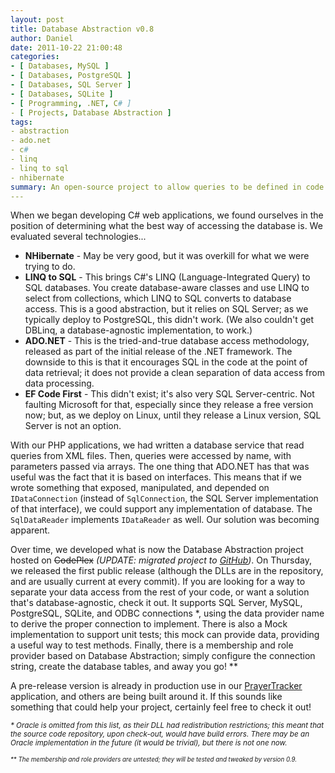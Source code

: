 ```yaml
---
layout: post
title: Database Abstraction v0.8
author: Daniel
date: 2011-10-22 21:00:48
categories:
- [ Databases, MySQL ]
- [ Databases, PostgreSQL ]
- [ Databases, SQL Server ]
- [ Databases, SQLite ]
- [ Programming, .NET, C# ]
- [ Projects, Database Abstraction ]
tags:
- abstraction
- ado.net
- c#
- linq
- linq to sql
- nhibernate
summary: An open-source project to allow queries to be defined in code and not tied to a specific database implementation
---
```


When we began developing C# web applications, we found ourselves in the position of determining what the best way of accessing the database is. We evaluated several technologies...

* **NHibernate** - May be very good, but it was overkill for what we were trying to do.
* **LINQ to SQL** - This brings C#'s LINQ (Language-Integrated Query) to SQL databases. You create database-aware classes and use LINQ to select from collections, which LINQ to SQL converts to database access. This is a good abstraction, but it relies on SQL Server; as we typically deploy to PostgreSQL, this didn't work. (We also couldn't get DBLinq, a database-agnostic implementation, to work.)
* **ADO.NET** - This is the tried-and-true database access methodology, released as part of the initial release of the .NET framework. The downside to this is that it encourages SQL in the code at the point of data retrieval; it does not provide a clean separation of data access from data processing.
* **EF Code First** - This didn't exist; it's also very SQL Server-centric. Not faulting Microsoft for that, especially since they release a free version now; but, as we deploy on Linux, until they release a Linux version, SQL Server is not an option.

With our PHP applications, we had written a database service that read queries from XML files. Then, queries were accessed by name, with parameters passed via arrays. The one thing that ADO.NET has that was useful was the fact that it is based on interfaces. This means that if we wrote something that exposed, manipulated, and depended on `IDataConnection` (instead of `SqlConnection`, the SQL Server implementation of that interface), we could support any implementation of database. The `SqlDataReader` implements `IDataReader` as well. Our solution was becoming apparent.

Over time, we developed what is now the Database Abstraction project hosted on <del>CodePlex</del> _(UPDATE: migrated project to [GitHub][])_. On Thursday, we released the first public release (although the DLLs are in the repository, and are usually current at every commit). If you are looking for a way to separate your data access from the rest of your code, or want a solution that's database-agnostic, check it out. It supports SQL Server, MySQL, PostgreSQL, SQLite, and ODBC connections *, using the data provider name to derive the proper connection to implement. There is also a Mock implementation to support unit tests; this mock can provide data, providing a useful way to test methods. Finally, there is a membership and role provider based on Database Abstraction; simply configure the connection string, create the database tables, and away you go! **

A pre-release version is already in production use in our [PrayerTracker][] application, and others are being built around it. If this sounds like something that could help your project, certainly feel free to check it out!

<small>_\* Oracle is omitted from this list, as their DLL had redistribution restrictions; this meant that the source code repository, upon check-out, would have build errors. There may be an Oracle implementation in the future (it would be trivial), but there is not one now._

<small>_\** The membership and role providers are untested; they will be tested and tweaked by version 0.9._</small>


[PrayerTracker]: //prayer.djs-consulting.com "PrayerTracker"
[GitHub]:        //github.com/danieljsummers/DatabaseAbstraction
